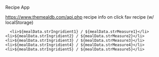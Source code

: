 Recipe App

 https://www.themealdb.com/api.php
  recipe info on click
  fav recipe (w/ localStorage)

      <li>${mealData.strIngridient1} / ${mealData.strMeasure1}</li>
    <li>${mealData.strIngridient2} / ${mealData.strMeasure2}</li>
    <li>${mealData.strIngridient3} / ${mealData.strMeasure3}</li>
    <li>${mealData.strIngridient4} / ${mealData.strMeasure4}</li>
    <li>${mealData.strIngridient5} / ${mealData.strMeasure5}</li>